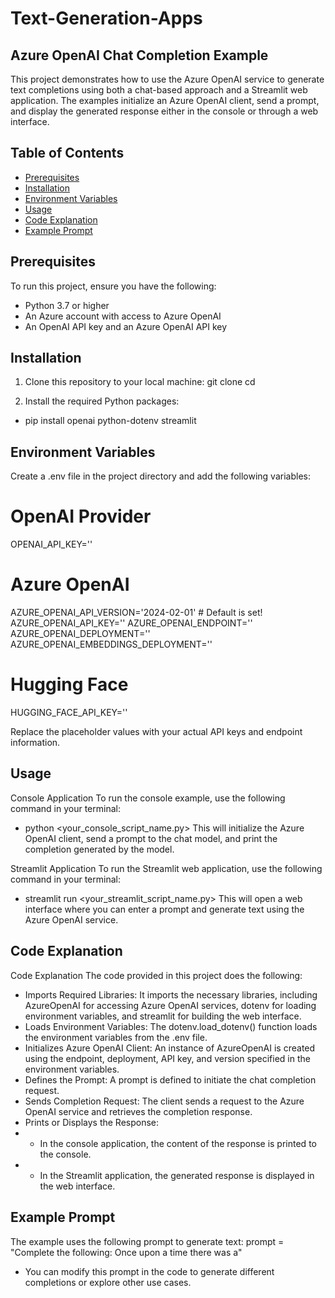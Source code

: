 # Text-Generation-Apps


## Azure OpenAI Chat Completion Example

This project demonstrates how to use the Azure OpenAI service to generate text completions using both a chat-based approach and a Streamlit web application. The examples initialize an Azure OpenAI client, send a prompt, and display the generated response either in the console or through a web interface.

## Table of Contents

- [Prerequisites](#prerequisites)
- [Installation](#installation)
- [Environment Variables](#environment-variables)
- [Usage](#usage)
- [Code Explanation](#code-explanation)
- [Example Prompt](#example-prompt)

## Prerequisites

To run this project, ensure you have the following:

- Python 3.7 or higher
- An Azure account with access to Azure OpenAI
- An OpenAI API key and an Azure OpenAI API key

## Installation

1. Clone this repository to your local machine:
   git clone <repository-url>
   cd <repository-directory>

2. Install the required Python packages:
- pip install openai python-dotenv streamlit


## Environment Variables
Create a .env file in the project directory and add the following variables:

# OpenAI Provider
OPENAI_API_KEY='<add your OpenAI API key here>'

# Azure OpenAI
AZURE_OPENAI_API_VERSION='2024-02-01' # Default is set!
AZURE_OPENAI_API_KEY='<add your Azure OpenAI key here>'
AZURE_OPENAI_ENDPOINT='<add your Azure OpenAI service endpoint here>'
AZURE_OPENAI_DEPLOYMENT='<add your chat completion model name here>'
AZURE_OPENAI_EMBEDDINGS_DEPLOYMENT='<add your embeddings model name here>'

# Hugging Face
HUGGING_FACE_API_KEY='<add your Hugging Face API or token here>'

Replace the placeholder values with your actual API keys and endpoint information.

## Usage
Console Application
To run the console example, use the following command in your terminal:
- python <your_console_script_name.py>
This will initialize the Azure OpenAI client, send a prompt to the chat model, and print the completion generated by the model.

Streamlit Application
To run the Streamlit web application, use the following command in your terminal:
- streamlit run <your_streamlit_script_name.py>
This will open a web interface where you can enter a prompt and generate text using the Azure OpenAI service.

## Code Explanation
Code Explanation
The code provided in this project does the following:

- Imports Required Libraries: It imports the necessary libraries, including AzureOpenAI for accessing Azure OpenAI services, dotenv for loading environment variables, and streamlit for building the web interface.
- Loads Environment Variables: The dotenv.load_dotenv() function loads the environment variables from the .env file.
- Initializes Azure OpenAI Client: An instance of AzureOpenAI is created using the endpoint, deployment, API key, and version specified in the environment variables.
- Defines the Prompt: A prompt is defined to initiate the chat completion request.
- Sends Completion Request: The client sends a request to the Azure OpenAI service and retrieves the completion response.
- Prints or Displays the Response:
- - In the console application, the content of the response is printed to the console.
- - In the Streamlit application, the generated response is displayed in the web interface.

## Example Prompt
The example uses the following prompt to generate text:
prompt = "Complete the following: Once upon a time there was a"
- You can modify this prompt in the code to generate different completions or explore other use cases.


